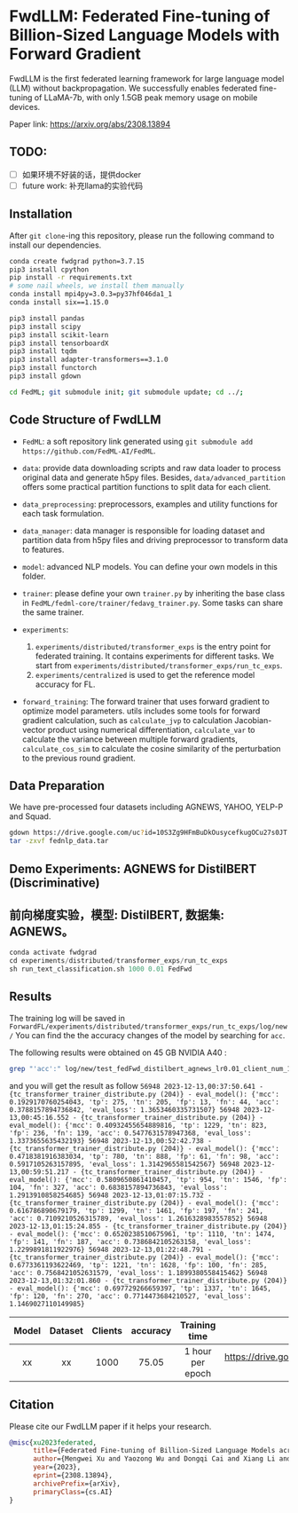 # FwdLLM: Federated Fine-tuning of Billion-Sized Language Models with Forward Gradient

FwdLLM is the first federated learning framework for large language model (LLM) without backpropagation.
We successfully enables federated fine-tuning of LLaMA-7b, with only 1.5GB peak memory usage on mobile devices.

Paper link: https://arxiv.org/abs/2308.13894

## TODO:
- [ ] 如果环境不好装的话，提供docker
- [ ] future work: 补充llama的实验代码

## Installation
<!-- http://doc.fedml.ai/#/installation -->
After `git clone`-ing this repository, please run the following command to install our dependencies.

```bash
conda create fwdgrad python=3.7.15
pip3 install cpython
pip install -r requirements.txt
# some nail wheels, we install them manually
conda install mpi4py=3.0.3=py37hf046da1_1
conda install six==1.15.0

pip3 install pandas
pip3 install scipy
pip3 install scikit-learn
pip3 install tensorboardX
pip3 install tqdm
pip3 install adapter-transformers==3.1.0
pip3 install functorch
pip3 install gdown

cd FedML; git submodule init; git submodule update; cd ../; 
```

## Code Structure of FwdLLM

- `FedML`: a soft repository link generated using `git submodule add https://github.com/FedML-AI/FedML`.

- `data`: provide data downloading scripts and raw data loader to process original data and generate h5py files. Besides, `data/advanced_partition` offers some practical partition functions to split data for each client.

- `data_preprocessing`: preprocessors, examples and utility functions for each task formulation.

- `data_manager`: data manager is responsible for loading dataset and partition data from h5py files and driving preprocessor to transform data to features.

- `model`: advanced NLP models. You can define your own models in this folder.

- `trainer`: please define your own `trainer.py` by inheriting the base class in `FedML/fedml-core/trainer/fedavg_trainer.py`.
Some tasks can share the same trainer.

- `experiments`: 
    1. `experiments/distributed/transformer_exps` is the entry point for federated training. It contains experiments for different tasks. We start from `experiments/distributed/transformer_exps/run_tc_exps`.
    2. `experiments/centralized` is used to get the reference model accuracy for FL. 

- `forward_training`: The forward trainer that uses forward gradient to optimize model parameters. utils includes some tools for forward gradient calculation, such as `calculate_jvp` to calculation Jacobian-vector product using numerical differentiation, `calculate_var` to calculate the variance between multiple forward gradients, `calculate_cos_sim` to calculate the cosine similarity of the perturbation to the previous round gradient.

## Data Preparation
We have pre-processed four datasets including AGNEWS, YAHOO, YELP-P and Squad.
```bash
gdown https://drive.google.com/uc?id=10S3Zg9HFmBuDkOusycefkugOCu27s0JT
tar -zxvf fednlp_data.tar
```

## Demo Experiments: AGNEWS for DistilBERT (Discriminative)
## 前向梯度实验，模型: DistilBERT, 数据集: AGNEWS。
```python
conda activate fwdgrad
cd experiments/distributed/transformer_exps/run_tc_exps
sh run_text_classification.sh 1000 0.01 FedFwd
```

## Results
The training log will be saved in `ForwardFL/experiments/distributed/transformer_exps/run_tc_exps/log/new/`
You can find the the accuracy changes of the model by searching for `acc`.

The following results were obtained on 45 GB NVIDIA A40 :
```bash
grep "'acc':" log/new/test_fedFwd_distilbert_agnews_lr0.01_client_num_100_numerical.log
```
and you will get the result as follow
`56948 2023-12-13,00:37:50.641 - {tc_transformer_trainer_distribute.py (204)} - eval_model(): {'mcc': 0.1929170760254043, 'tp': 275, 'tn': 205, 'fp': 13, 'fn': 44, 'acc': 0.3788157894736842, 'eval_loss': 1.3653460335731507}
56948 2023-12-13,00:45:16.552 - {tc_transformer_trainer_distribute.py (204)} - eval_model(): {'mcc': 0.40932455654889816, 'tp': 1229, 'tn': 823, 'fp': 236, 'fn': 139, 'acc': 0.5477631578947368, 'eval_loss': 1.3373655635432193}
56948 2023-12-13,00:52:42.738 - {tc_transformer_trainer_distribute.py (204)} - eval_model(): {'mcc': 0.4718381916383034, 'tp': 780, 'tn': 888, 'fp': 61, 'fn': 98, 'acc': 0.5917105263157895, 'eval_loss': 1.3142965581542567}
56948 2023-12-13,00:59:51.217 - {tc_transformer_trainer_distribute.py (204)} - eval_model(): {'mcc': 0.5809650861410457, 'tp': 954, 'tn': 1546, 'fp': 104, 'fn': 327, 'acc': 0.6838157894736843, 'eval_loss': 1.2913910858254685}
56948 2023-12-13,01:07:15.732 - {tc_transformer_trainer_distribute.py (204)} - eval_model(): {'mcc': 0.616786890679179, 'tp': 1299, 'tn': 1461, 'fp': 197, 'fn': 241, 'acc': 0.7109210526315789, 'eval_loss': 1.2616328983557852}
56948 2023-12-13,01:15:24.855 - {tc_transformer_trainer_distribute.py (204)} - eval_model(): {'mcc': 0.6520238510675961, 'tp': 1110, 'tn': 1474, 'fp': 141, 'fn': 187, 'acc': 0.7386842105263158, 'eval_loss': 1.2299891811922976}
56948 2023-12-13,01:22:48.791 - {tc_transformer_trainer_distribute.py (204)} - eval_model(): {'mcc': 0.6773361193622469, 'tp': 1221, 'tn': 1628, 'fp': 100, 'fn': 285, 'acc': 0.7568421052631579, 'eval_loss': 1.1899380558415462}
56948 2023-12-13,01:32:01.860 - {tc_transformer_trainer_distribute.py (204)} - eval_model(): {'mcc': 0.697729266659397, 'tp': 1337, 'tn': 1645, 'fp': 120, 'fn': 270, 'acc': 0.7714473684210527, 'eval_loss': 1.1469027110149985}`

| Model	| Dataset | Clients | accuracy | Training time | Model link (optional) |
|:------:|:-----:|:-----:|:-----:|:-----:|:-----:|
| xx | xx | 1000 | 75.05 | 1 hour per epoch | https://drive.google.com/drive/folders/103t4_zqBZNqa_gGlIfteIs8_mdKhn3Rd?usp=sharing |

<!-- ## Demo Experiments: LLaMA for Squad (Generative)

**TODO**: add the code for LLaMA-7b
### Training
```python
```

### Evaluation（给别人我们训好的checkpoint）
```python
``` -->


## Citation
Please cite our FwdLLM paper if it helps your research.
```bib
@misc{xu2023federated,
      title={Federated Fine-tuning of Billion-Sized Language Models across Mobile Devices}, 
      author={Mengwei Xu and Yaozong Wu and Dongqi Cai and Xiang Li and Shangguang Wang},
      year={2023},
      eprint={2308.13894},
      archivePrefix={arXiv},
      primaryClass={cs.AI}
}
```